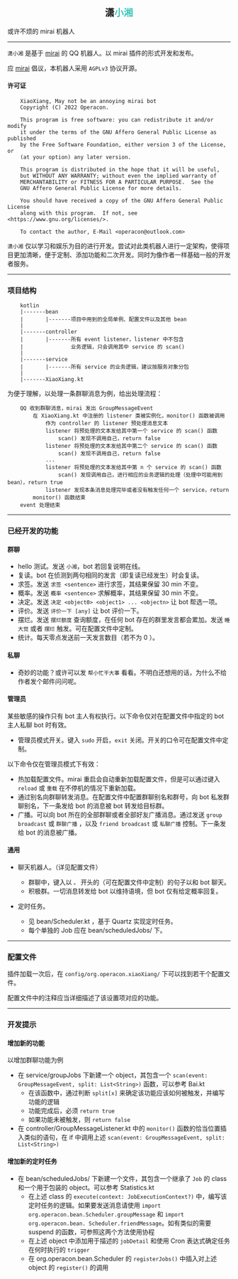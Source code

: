 ## <div style="text-align:center">潇<b style="color:#39c5bb">小湘</b></div>

或许不烦的 mirai 机器人

----

`潇小湘` 是基于 [mirai](https://github.com/mamoe/mirai) 的 QQ 机器人。以 mirai 插件的形式开发和发布。

应 [mirai](https://github.com/mamoe/mirai) 倡议，本机器人采用 `AGPLv3` 协议开源。

#### 许可证

```
    XiaoXiang, May not be an annoying mirai bot
    Copyright (C) 2022 Operacon.

    This program is free software: you can redistribute it and/or modify
    it under the terms of the GNU Affero General Public License as published
    by the Free Software Foundation, either version 3 of the License, or
    (at your option) any later version.

    This program is distributed in the hope that it will be useful,
    but WITHOUT ANY WARRANTY; without even the implied warranty of
    MERCHANTABILITY or FITNESS FOR A PARTICULAR PURPOSE.  See the
    GNU Affero General Public License for more details.

    You should have received a copy of the GNU Affero General Public License
    along with this program.  If not, see <https://www.gnu.org/licenses/>.
    
    To contact the author, E-Mail <operacon@outlook.com>
```

`潇小湘` 仅以学习和娱乐为目的进行开发。尝试对此类机器人进行一定架构，使得项目更加清晰，便于定制、添加功能和二次开发。同时为像作者一样基础一般的开发者服务。

----

### 项目结构

```
    kotlin
    |-------bean
    |       |-------项目中用到的全局单例、配置文件以及其他 bean
    |
    |-------controller
    |       |-------所有 event listener，listener 中不包含
    |               业务逻辑，只会调用其中 service 的 scan()
    |
    |-------service
    |       |-------所有 service 的业务逻辑，建议按服务对象分包
    |
    |-------XiaoXiang.kt
```

为便于理解，以处理一条群聊消息为例，给出处理流程：

```
    QQ 收到群聊消息，mirai 发出 GroupMessageEvent
        在 XiaoXiang.kt 中注册的 listener 类被实例化，monitor() 函数被调用
            作为 controller 的 listener 预处理消息文本
            listener 将预处理的文本发给其中第一个 service 的 scan() 函数
                scan() 发现不调用自己，return false
            listener 将预处理的文本发给其中第二个 service 的 scan() 函数
                scan() 发现不调用自己，return false
            ...
            listener 将预处理的文本发给其中第 n 个 service 的 scan() 函数
                scan() 发现调用自己，进行相应的业务逻辑的处理（处理中可能用到 bean），return true
            listener 发现本条消息处理完毕或者没有触发任何一个 service，return
        monitor() 函数结束
    event 处理结束    
```

----

### 已经开发的功能

#### 群聊

- hello 测试。发送 `小湘`，bot 若回复说明在线。
- 复读。bot 在侦测到两句相同的发言（即复读已经发生）时会复读。
- 求签。发送 `求签 <sentence>` 进行求签，其结果保留 30 min 不变。
- 概率。发送 `概率 <sentence>` 求解概率，其结果保留 30 min 不变。
- 决定。发送 `决定 <object0> <object1> ... <objectn>` 让 bot 帮选一项。
- 评价。发送 `评价一下 [any]` 让 bot 评价一下。
- 摆烂。发送 `摆烂额度` 查询额度，在任何 bot 存在的群里发言都会累加。发送 `睡大觉` 或者 `摆烂` 触发。可在配置文件中定制。
- 统计。每天零点发送前一天发言数目（若不为 0 ）。

#### 私聊

- 奇妙的功能？或许可以发 `帮小忙干大事` 看看。不明白还想用的话，为什么不给作者发个邮件问问呢。

#### 管理员

某些敏感的操作只有 bot 主人有权执行。以下命令仅对在配置文件中指定的 bot 主人私聊 bot 时有效。

- 管理员模式开关。键入 `sudo` 开启，`exit` 关闭。开关的口令可在配置文件中定制。

以下命令仅在管理员模式下有效：

- 热加载配置文件。mirai 重启会自动重新加载配置文件，但是可以通过键入 `reload` 或 `重载` 在不停机的情况下重新加载。
- 通过别名向群聊转发消息。在配置文件中配置群聊别名和群号，向 bot 私发群聊别名，下一条发给 bot 的消息被 bot 转发给目标群。
- 广播。可以向 bot 所在的全部群聊或者全部好友广播消息。通过发送 `group broadcast` 或 `群聊广播` ，以及 `friend broadcast` 或 `私聊广播` 控制。下一条发给 bot 的消息被广播。

#### 通用

- 聊天机器人。（详见配置文件）
    - 群聊中，键入以 `。` 开头的（可在配置文件中定制）的句子以和 bot 聊天。
    - 积极群。一切消息转发给 bot 以维持语境，但 bot 仅有给定概率回复。

- 定时任务。
    - 见 bean/Scheduler.kt ，基于 Quartz 实现定时任务。
    - 每个单独的 Job 应在 bean/scheduledJobs/ 下。

----

### 配置文件

插件加载一次后，在 `config/org.operacon.xiaoXiang/` 下可以找到若干个配置文件。

配置文件中的注释应当详细描述了该设置项对应的功能。

----

### 开发提示

#### 增加新的功能

以增加群聊功能为例

- 在 service/groupJobs 下新建一个 object，其包含一个 `scan(event: GroupMessageEvent, split: List<String>)` 函数，可以参考 Bai.kt
    - 在该函数中，通过判断 `split[x]` 来确定该功能应该如何被触发，并编写功能的逻辑
    - 功能完成后，必须 `return true`
    - 如果功能未被触发，则 `return false`
- 在 controller/GroupMessageListener.kt 中的 `monitor()` 函数的恰当位置插入类似的语句，在 if
  中调用上述 `scan(event: GroupMessageEvent, split: List<String>)`

#### 增加新的定时任务

- 在 bean/scheduledJobs/ 下新建一个文件，其包含一个继承了 `Job` 的 class 和一个用于包装的 object。可以参考 Statistics.kt
    - 在上述 class 的 `execute(context: JobExecutionContext?)`
      中，编写该定时任务的逻辑。如果要发送消息请使用 `import org.operacon.bean.Scheduler.groupMessage` 和 `import org.operacon.bean.
      Scheduler.friendMessage`。如有类似的需要 suspend 的函数，可参照这两个方法使用协程
    - 在上述 object 中添加用于描述的 `jobDetail` 和使用 Cron 表达式确定任务在何时执行的 `trigger`
    - 在 org.operacon.bean.Scheduler 的 `registerJobs()` 中插入对上述 object 的 `register()` 的调用